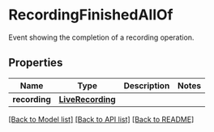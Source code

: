 # RecordingFinishedAllOf

Event showing the completion of a recording operation.
## Properties
Name | Type | Description | Notes
------------ | ------------- | ------------- | -------------
**recording** | [**LiveRecording**](LiveRecording.md) |  |

[[Back to Model list]](../README.md#documentation-for-models) [[Back to API list]](../README.md#documentation-for-api-endpoints) [[Back to README]](../README.md)
